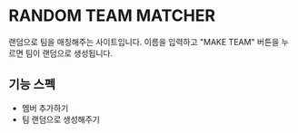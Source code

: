 # RANDOM TEAM MATCHER

랜덤으로 팀을 매칭해주는 사이트입니다. 이름을 입력하고 "MAKE TEAM" 버튼을 누르면 팀이 랜덤으로 생성됩니다.

## 기능 스펙

- 멤버 추가하기
- 팀 랜덤으로 생성해주기
